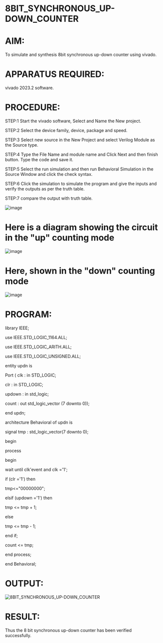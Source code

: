 # 8BIT_SYNCHRONOUS_UP-DOWN_COUNTER
# AIM:
To simulate and synthesis 8bit synchronous up-down counter using vivado.

# APPARATUS REQUIRED:
vivado 2023.2 software.

# PROCEDURE:
STEP:1 Start the vivado software, Select and Name the New project.

STEP:2 Select the device family, device, package and speed.

STEP:3 Select new source in the New Project and select Verilog Module as the Source type.

STEP:4 Type the File Name and module name and Click Next and then finish button. Type the code and save it.

STEP:5 Select the run simulation and then run Behavioral Simulation in the Source Window and click the check syntax.

STEP:6 Click the simulation to simulate the program and give the inputs and verify the outputs as per the truth table.

STEP:7 compare the output with truth table.

![image](https://github.com/RESMIRNAIR/8BIT_SYNCHRONOUS_UP-DOWN_COUNTER/assets/154305926/e1af47bf-e77f-446e-9fe0-e0ca3d1a7cfd)
# Here is a diagram showing the circuit in the "up" counting mode
![image](https://github.com/RESMIRNAIR/8BIT_SYNCHRONOUS_UP-DOWN_COUNTER/assets/154305926/8a6dd34b-5226-4d93-9bff-d87ab85aeabc)
# Here, shown in the "down" counting mode
![image](https://github.com/RESMIRNAIR/8BIT_SYNCHRONOUS_UP-DOWN_COUNTER/assets/154305926/9a30ebd6-6692-48d0-b64b-41b896d6de4a)

# PROGRAM:
library IEEE;

use IEEE.STD_LOGIC_1164.ALL;

use IEEE.STD_LOGIC_ARITH.ALL;

use IEEE.STD_LOGIC_UNSIGNED.ALL;

entity updn is

Port ( clk : in STD_LOGIC;

clr : in STD_LOGIC;

updown : in std_logic;

count : out std_logic_vector (7 downto 0));

end updn;

architecture Behavioral of updn is

signal tmp : std_logic_vector(7 downto 0);

begin

process

begin

wait until clk'event and clk ='1';

if (clr ='1') then

tmp<="00000000";

elsif (updown ='1') then

tmp <= tmp + 1;

else

tmp <= tmp - 1;

end if;

count <= tmp;

end process;

end Behavioral;

# OUTPUT:
![8BIT_SYNCHRONOUS_UP-DOWN_COUNTER](https://github.com/RESMIRNAIR/8BIT_SYNCHRONOUS_UP-DOWN_COUNTER/assets/165815233/89b02b53-d5c8-474c-8cf9-9f435107720b)

# RESULT:
Thus the 8 bit synchronous up-down counter has been verified successfully.

